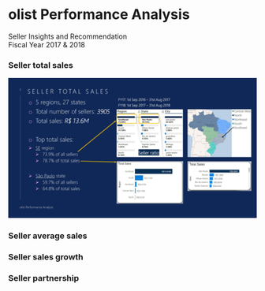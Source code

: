 # olist Performance Analysis

Seller Insights and Recommendation<br>
Fiscal Year 2017 & 2018

### Seller total sales
![Seller total sales](https://github.com/samuel-lam1/olist_power_bi/blob/ppt_slide/ppt_slide_3.jpg?raw=true)
### Seller average sales
### Seller sales growth
### Seller partnership
